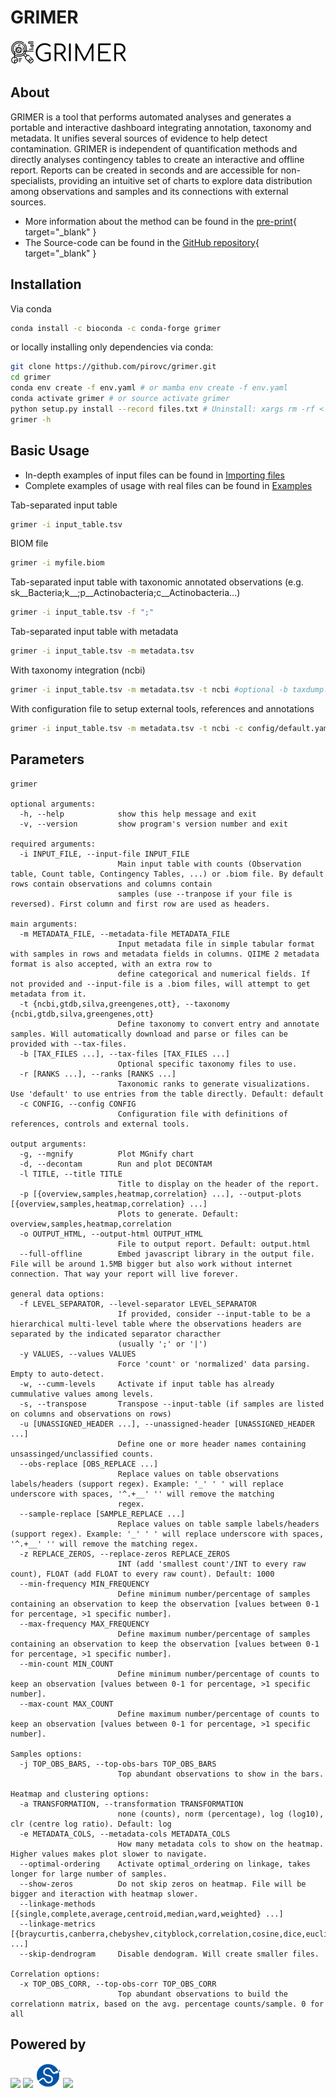 # GRIMER

<img src="https://raw.githubusercontent.com/pirovc/grimer/main/grimer/img/logo.png">

## About

GRIMER is a tool that performs automated analyses and generates a portable and interactive dashboard integrating annotation, taxonomy and metadata. It unifies several sources of evidence to help detect contamination. GRIMER is independent of quantification methods and directly analyses contingency tables to create an interactive and offline report. Reports can be created in seconds and are accessible for non-specialists, providing an intuitive set of charts to explore data distribution among observations and samples and its connections with external sources.

- More information about the method can be found in the [pre-print](https://doi.org/10.1101/2021.06.22.449360){ target="_blank" }
- The Source-code can be found in the [GitHub repository](https://github.com/pirovc/grimer){ target="_blank" }

## Installation

Via conda

```bash
conda install -c bioconda -c conda-forge grimer
```

or locally installing only dependencies via conda:

```bash
git clone https://github.com/pirovc/grimer.git
cd grimer
conda env create -f env.yaml # or mamba env create -f env.yaml
conda activate grimer # or source activate grimer
python setup.py install --record files.txt # Uninstall: xargs rm -rf < files.txt
grimer -h
```

## Basic Usage

- In-depth examples of input files can be found in [Importing files](importing)
- Complete examples of usage with real files can be found in [Examples](examples)


Tab-separated input table

```bash
grimer -i input_table.tsv
```

BIOM file
```bash
grimer -i myfile.biom
```

Tab-separated input table with taxonomic annotated observations (e.g. sk__Bacteria;k__;p__Actinobacteria;c__Actinobacteria...)
```bash
grimer -i input_table.tsv -f ";"
```

Tab-separated input table with metadata
```bash
grimer -i input_table.tsv -m metadata.tsv
```

With taxonomy integration (ncbi)
```bash
grimer -i input_table.tsv -m metadata.tsv -t ncbi #optional -b taxdump.tar.gz
```

With configuration file to setup external tools, references and annotations
```bash
grimer -i input_table.tsv -m metadata.tsv -t ncbi -c config/default.yaml -d -g
```

## Parameters

    grimer

    optional arguments:
      -h, --help            show this help message and exit
      -v, --version         show program's version number and exit

    required arguments:
      -i INPUT_FILE, --input-file INPUT_FILE
                            Main input table with counts (Observation table, Count table, Contingency Tables, ...) or .biom file. By default rows contain observations and columns contain
                            samples (use --tranpose if your file is reversed). First column and first row are used as headers.

    main arguments:
      -m METADATA_FILE, --metadata-file METADATA_FILE
                            Input metadata file in simple tabular format with samples in rows and metadata fields in columns. QIIME 2 metadata format is also accepted, with an extra row to
                            define categorical and numerical fields. If not provided and --input-file is a .biom files, will attempt to get metadata from it.
      -t {ncbi,gtdb,silva,greengenes,ott}, --taxonomy {ncbi,gtdb,silva,greengenes,ott}
                            Define taxonomy to convert entry and annotate samples. Will automatically download and parse or files can be provided with --tax-files.
      -b [TAX_FILES ...], --tax-files [TAX_FILES ...]
                            Optional specific taxonomy files to use.
      -r [RANKS ...], --ranks [RANKS ...]
                            Taxonomic ranks to generate visualizations. Use 'default' to use entries from the table directly. Default: default
      -c CONFIG, --config CONFIG
                            Configuration file with definitions of references, controls and external tools.

    output arguments:
      -g, --mgnify          Plot MGnify chart
      -d, --decontam        Run and plot DECONTAM
      -l TITLE, --title TITLE
                            Title to display on the header of the report.
      -p [{overview,samples,heatmap,correlation} ...], --output-plots [{overview,samples,heatmap,correlation} ...]
                            Plots to generate. Default: overview,samples,heatmap,correlation
      -o OUTPUT_HTML, --output-html OUTPUT_HTML
                            File to output report. Default: output.html
      --full-offline        Embed javascript library in the output file. File will be around 1.5MB bigger but also work without internet connection. That way your report will live forever.

    general data options:
      -f LEVEL_SEPARATOR, --level-separator LEVEL_SEPARATOR
                            If provided, consider --input-table to be a hierarchical multi-level table where the observations headers are separated by the indicated separator characther
                            (usually ';' or '|')
      -y VALUES, --values VALUES
                            Force 'count' or 'normalized' data parsing. Empty to auto-detect.
      -w, --cumm-levels     Activate if input table has already cummulative values among levels.
      -s, --transpose       Transpose --input-table (if samples are listed on columns and observations on rows)
      -u [UNASSIGNED_HEADER ...], --unassigned-header [UNASSIGNED_HEADER ...]
                            Define one or more header names containing unsassinged/unclassified counts.
      --obs-replace [OBS_REPLACE ...]
                            Replace values on table observations labels/headers (support regex). Example: '_' ' ' will replace underscore with spaces, '^.+__' '' will remove the matching
                            regex.
      --sample-replace [SAMPLE_REPLACE ...]
                            Replace values on table sample labels/headers (support regex). Example: '_' ' ' will replace underscore with spaces, '^.+__' '' will remove the matching regex.
      -z REPLACE_ZEROS, --replace-zeros REPLACE_ZEROS
                            INT (add 'smallest count'/INT to every raw count), FLOAT (add FLOAT to every raw count). Default: 1000
      --min-frequency MIN_FREQUENCY
                            Define minimum number/percentage of samples containing an observation to keep the observation [values between 0-1 for percentage, >1 specific number].
      --max-frequency MAX_FREQUENCY
                            Define maximum number/percentage of samples containing an observation to keep the observation [values between 0-1 for percentage, >1 specific number].
      --min-count MIN_COUNT
                            Define minimum number/percentage of counts to keep an observation [values between 0-1 for percentage, >1 specific number].
      --max-count MAX_COUNT
                            Define maximum number/percentage of counts to keep an observation [values between 0-1 for percentage, >1 specific number].

    Samples options:
      -j TOP_OBS_BARS, --top-obs-bars TOP_OBS_BARS
                            Top abundant observations to show in the bars.

    Heatmap and clustering options:
      -a TRANSFORMATION, --transformation TRANSFORMATION
                            none (counts), norm (percentage), log (log10), clr (centre log ratio). Default: log
      -e METADATA_COLS, --metadata-cols METADATA_COLS
                            How many metadata cols to show on the heatmap. Higher values makes plot slower to navigate.
      --optimal-ordering    Activate optimal_ordering on linkage, takes longer for large number of samples.
      --show-zeros          Do not skip zeros on heatmap. File will be bigger and iteraction with heatmap slower.
      --linkage-methods [{single,complete,average,centroid,median,ward,weighted} ...]
      --linkage-metrics [{braycurtis,canberra,chebyshev,cityblock,correlation,cosine,dice,euclidean,hamming,jaccard,jensenshannon,kulsinski,mahalanobis,minkowski,rogerstanimoto,russellrao,seuclidean,sokalmichener,sokalsneath,sqeuclidean,wminkowski,yule} ...]
      --skip-dendrogram     Disable dendogram. Will create smaller files.

    Correlation options:
      -x TOP_OBS_CORR, --top-obs-corr TOP_OBS_CORR
                            Top abundant observations to build the correlationn matrix, based on the avg. percentage counts/sample. 0 for all

## Powered by

[<img src="https://static.bokeh.org/branding/logos/bokeh-logo.png" height="60">](https://bokeh.org)
[<img src="https://pandas.pydata.org/static/img/pandas.svg" height="40">](https://pandas.org)
[<img src="https://raw.githubusercontent.com/scipy/scipy/master/doc/source/_static/logo.svg" height="40">](https://scipy.org)
[<img src="http://scikit-bio.org/assets/logo.svg" height="40">](https://scikit-bio.org)
